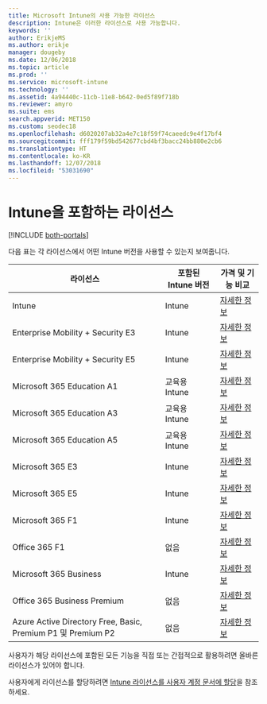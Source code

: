 ```yaml
---
title: Microsoft Intune의 사용 가능한 라이선스
description: Intune은 이러한 라이선스로 사용 가능합니다.
keywords: ''
author: ErikjeMS
ms.author: erikje
manager: dougeby
ms.date: 12/06/2018
ms.topic: article
ms.prod: ''
ms.service: microsoft-intune
ms.technology: ''
ms.assetid: 4a94440c-11cb-11e8-b642-0ed5f89f718b
ms.reviewer: amyro
ms.suite: ems
search.appverid: MET150
ms.custom: seodec18
ms.openlocfilehash: d6020207ab32a4e7c18f59f74caeedc9e4f17bf4
ms.sourcegitcommit: fff179f59bd542677cbd4bf3bacc24bb880e2cb6
ms.translationtype: HT
ms.contentlocale: ko-KR
ms.lasthandoff: 12/07/2018
ms.locfileid: "53031690"
---
```

# <a name="licenses-that-include-intune"></a>Intune을 포함하는 라이선스

[!INCLUDE [both-portals](./includes/note-for-both-portals.md)]

다음 표는 각 라이선스에서 어떤 Intune 버전을 사용할 수 있는지 보여줍니다.

| 라이선스 | 포함된 Intune 버전 | 가격 및 기능 비교 |
|-----------------------------------------------------------------------|-------------------------------------------------------------|---|
| Intune | Intune | [자세한 정보](https://www.microsoft.com/en-us/cloud-platform/microsoft-intune-pricing) |
| Enterprise Mobility + Security E3 | Intune | [자세한 정보](https://www.microsoft.com/en-us/cloud-platform/microsoft-intune-pricing) |
| Enterprise Mobility + Security E5 | Intune | [자세한 정보](https://www.microsoft.com/en-us/cloud-platform/microsoft-intune-pricing) |
| Microsoft 365 Education A1 | 교육용 Intune | [자세한 정보](https://www.microsoft.com/en-us/education/buy-license/microsoft365/default.aspx#) |
| Microsoft 365 Education A3 | 교육용 Intune | [자세한 정보](https://www.microsoft.com/en-us/education/buy-license/microsoft365/default.aspx#) |
| Microsoft 365 Education A5 | 교육용 Intune | [자세한 정보](https://www.microsoft.com/en-us/education/buy-license/microsoft365/default.aspx#) |
| Microsoft 365 E3 | Intune | [자세한 정보](https://www.microsoft.com/en-US/microsoft-365/enterprise) |
| Microsoft 365 E5 | Intune | [자세한 정보](https://www.microsoft.com/en-US/microsoft-365/enterprise) |
| Microsoft 365 F1 | Intune | [자세한 정보](https://www.microsoft.com/en-us/microsoft-365/enterprise/firstline) |
| Office 365 F1 | 없음 | [자세한 정보](https://www.microsoft.com/en-us/microsoft-365/enterprise/firstline) |
| Microsoft 365 Business | Intune | [자세한 정보](https://www.microsoft.com/en-us/microsoft-365/business) |
| Office 365 Business Premium | 없음 | [자세한 정보](https://www.microsoft.com/en-us/microsoft-365/business) |
| Azure Active Directory Free, Basic, Premium P1 및 Premium P2 | 없음 | [자세한 정보](https://azure.microsoft.com/pricing/details/active-directory/) |

사용자가 해당 라이선스에 포함된 모든 기능을 직접 또는 간접적으로 활용하려면 올바른 라이선스가 있어야 합니다.

사용자에게 라이선스를 할당하려면 [Intune 라이선스를 사용자 계정 문서에 할당](licenses-assign.md)을 참조하세요.

